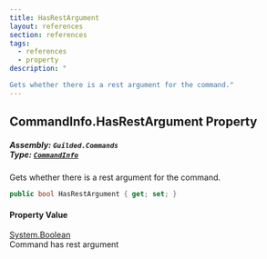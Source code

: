 ```yaml
---
title: HasRestArgument
layout: references
section: references
tags:
  - references
  - property
description: "

Gets whether there is a rest argument for the command."
---
```


## CommandInfo.HasRestArgument Property
##### **Assembly:** `Guilded.Commands`<br/>**Type:** [`CommandInfo`](CommandInfo 'Guilded.Commands.CommandInfo')

Gets whether there is a rest argument for the command.

```csharp
public bool HasRestArgument { get; set; }
```

#### Property Value
[System.Boolean](https://docs.microsoft.com/en-us/dotnet/api/System.Boolean 'System.Boolean')  
Command has rest argument